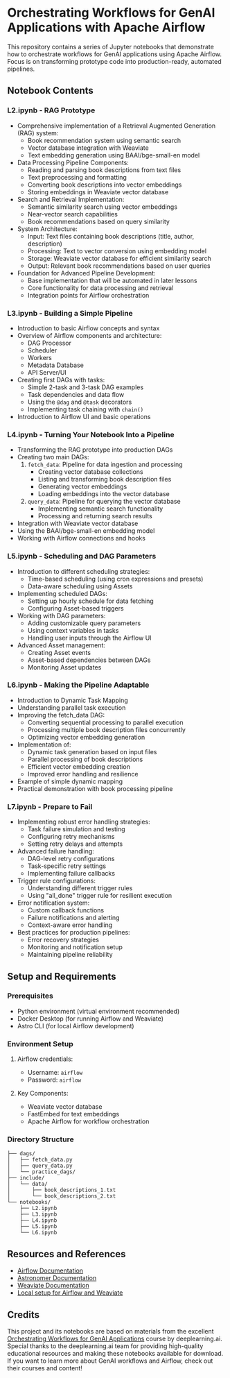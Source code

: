 # Orchestrating Workflows for GenAI Applications with Apache Airflow
This repository contains a series of Jupyter notebooks that demonstrate how to orchestrate workflows for GenAI applications using Apache Airflow. Focus is on transforming prototype code into production-ready, automated pipelines.

## Notebook Contents

### L2.ipynb - RAG Prototype
- Comprehensive implementation of a Retrieval Augmented Generation (RAG) system:
  - Book recommendation system using semantic search
  - Vector database integration with Weaviate
  - Text embedding generation using BAAI/bge-small-en model
- Data Processing Pipeline Components:
  - Reading and parsing book descriptions from text files
  - Text preprocessing and formatting
  - Converting book descriptions into vector embeddings
  - Storing embeddings in Weaviate vector database
- Search and Retrieval Implementation:
  - Semantic similarity search using vector embeddings
  - Near-vector search capabilities
  - Book recommendations based on query similarity
- System Architecture:
  - Input: Text files containing book descriptions (title, author, description)
  - Processing: Text to vector conversion using embedding model
  - Storage: Weaviate vector database for efficient similarity search
  - Output: Relevant book recommendations based on user queries
- Foundation for Advanced Pipeline Development:
  - Base implementation that will be automated in later lessons
  - Core functionality for data processing and retrieval
  - Integration points for Airflow orchestration

### L3.ipynb - Building a Simple Pipeline
- Introduction to basic Airflow concepts and syntax
- Overview of Airflow components and architecture:
  - DAG Processor
  - Scheduler
  - Workers
  - Metadata Database
  - API Server/UI
- Creating first DAGs with tasks:
  - Simple 2-task and 3-task DAG examples
  - Task dependencies and data flow
  - Using the `@dag` and `@task` decorators
  - Implementing task chaining with `chain()`
- Introduction to Airflow UI and basic operations

### L4.ipynb - Turning Your Notebook Into a Pipeline
- Transforming the RAG prototype into production DAGs
- Creating two main DAGs:
  1. `fetch_data`: Pipeline for data ingestion and processing
     - Creating vector database collections
     - Listing and transforming book description files
     - Generating vector embeddings
     - Loading embeddings into the vector database
  2. `query_data`: Pipeline for querying the vector database
     - Implementing semantic search functionality
     - Processing and returning search results
- Integration with Weaviate vector database
- Using the BAAI/bge-small-en embedding model
- Working with Airflow connections and hooks

### L5.ipynb - Scheduling and DAG Parameters
- Introduction to different scheduling strategies:
  - Time-based scheduling (using cron expressions and presets)
  - Data-aware scheduling using Assets
- Implementing scheduled DAGs:
  - Setting up hourly schedule for data fetching
  - Configuring Asset-based triggers
- Working with DAG parameters:
  - Adding customizable query parameters
  - Using context variables in tasks
  - Handling user inputs through the Airflow UI
- Advanced Asset management:
  - Creating Asset events
  - Asset-based dependencies between DAGs
  - Monitoring Asset updates

### L6.ipynb - Making the Pipeline Adaptable
- Introduction to Dynamic Task Mapping
- Understanding parallel task execution
- Improving the fetch_data DAG:
  - Converting sequential processing to parallel execution
  - Processing multiple book description files concurrently
  - Optimizing vector embedding generation
- Implementation of:
  - Dynamic task generation based on input files
  - Parallel processing of book descriptions
  - Efficient vector embedding creation
  - Improved error handling and resilience
- Example of simple dynamic mapping
- Practical demonstration with book processing pipeline

### L7.ipynb - Prepare to Fail
- Implementing robust error handling strategies:
  - Task failure simulation and testing
  - Configuring retry mechanisms
  - Setting retry delays and attempts
- Advanced failure handling:
  - DAG-level retry configurations
  - Task-specific retry settings
  - Implementing failure callbacks
- Trigger rule configurations:
  - Understanding different trigger rules
  - Using "all_done" trigger rule for resilient execution
- Error notification system:
  - Custom callback functions
  - Failure notifications and alerting
  - Context-aware error handling
- Best practices for production pipelines:
  - Error recovery strategies
  - Monitoring and notification setup
  - Maintaining pipeline reliability

## Setup and Requirements

### Prerequisites
- Python environment (virtual environment recommended)
- Docker Desktop (for running Airflow and Weaviate)
- Astro CLI (for local Airflow development)

### Environment Setup
1. Airflow credentials:
   - Username: `airflow`
   - Password: `airflow`

2. Key Components:
   - Weaviate vector database
   - FastEmbed for text embeddings
   - Apache Airflow for workflow orchestration

### Directory Structure
```
├── dags/
│   ├── fetch_data.py
│   ├── query_data.py
│   └── practice_dags/
├── include/
│   └── data/
│       ├── book_descriptions_1.txt
│       └── book_descriptions_2.txt
└── notebooks/
    ├── L2.ipynb
    ├── L3.ipynb
    ├── L4.ipynb
    ├── L5.ipynb
    └── L6.ipynb
```

## Resources and References
- [Airflow Documentation](https://airflow.apache.org/docs/)
- [Astronomer Documentation](https://www.astronomer.io/docs/)
- [Weaviate Documentation](https://weaviate.io/developers/weaviate)
- [Local setup for Airflow and Weaviate](https://github.com/astronomer/orchestrating-workflows-for-genai-deeplearning-ai) 


## Credits

This project and its notebooks are based on materials from the excellent [Orchestrating Workflows for GenAI Applications](https://www.deeplearning.ai/) course by deeplearning.ai. Special thanks to the deeplearning.ai team for providing high-quality educational resources and making these notebooks available for download. If you want to learn more about GenAI workflows and Airflow, check out their courses and content!
